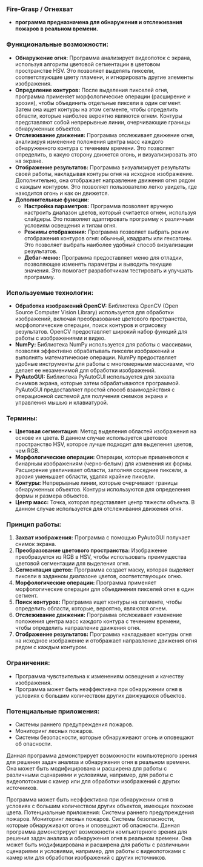 ### Fire-Grasp / Огнехват
* **программа предназначена для обнаружения и отслеживания пожаров в реальном времени.**

### Функциональные возможности:

* **Обнаружение огня:** Программа анализирует видеопоток с экрана, используя алгоритм цветовой сегментации в цветовом пространстве HSV. Это позволяет выделять пиксели, соответствующие цвету пламени, и игнорировать другие элементы изображения.
* **Определение контуров:** После выделения пикселей огня, программа применяет морфологические операции (расширение и эрозия), чтобы объединить отдельные пиксели в один сегмент. Затем она ищет контуры на этом сегменте, чтобы определить области, которые наиболее вероятно являются огнем. Контуры представляют собой непрерывные линии, очерчивающие границы обнаруженных объектов.
* **Отслеживание движения:** Программа отслеживает движение огня, анализируя изменение положения центра масс каждого обнаруженного контура с течением времени. Это позволяет определить, в какую сторону движется огонь, и визуализировать это на экране.
* **Отображение результатов:** Программа визуализирует результаты своей работы, накладывая контуры огня на исходное изображение. Дополнительно, она отображает направление движения огня рядом с каждым контуром. Это позволяет пользователю легко увидеть, где находится огонь и как он движется.
* **Дополнительные функции:**
    * **Настройка параметров:** Программа позволяет вручную настроить диапазон цветов, который считается огнем, используя слайдеры. Это позволяет адаптировать программу к различным условиям освещения и типам огня.
    * **Режимы отображения:** Программа позволяет выбрать режим отображения контуров огня: обычный, квадраты или гексагоны. Это позволяет выбрать наиболее удобный способ визуализации результатов.
    * **Дебаг-меню:** Программа предоставляет меню для отладки, позволяющее изменять параметры и выводить текущие значения. Это помогает разработчикам тестировать и улучшать программу.

### Используемые технологии:

* **Обработка изображений OpenCV:** Библиотека OpenCV (Open Source Computer Vision Library) используется для обработки изображений, включая преобразование цветового пространства, морфологические операции, поиск контуров и отрисовку результатов. OpenCV предоставляет широкий набор функций для работы с изображениями и видео.
* **NumPy:** Библиотека NumPy используется для работы с массивами, позволяя эффективно обрабатывать пиксели изображений и выполнять математические операции. NumPy предоставляет удобные инструменты для работы с многомерными массивами, что делает ее незаменимой для обработки изображений.
* **PyAutoGUI:** Библиотека PyAutoGUI используется для захвата снимков экрана, которые затем обрабатываются программой. PyAutoGUI предоставляет простой способ взаимодействия с операционной системой для получения снимков экрана и управления мышью и клавиатурой.

### Термины:

* **Цветовая сегментация:** Метод выделения областей изображения на основе их цвета. В данном случае используется цветовое пространство HSV, которое лучше подходит для выделения цветов, чем RGB.
* **Морфологические операции:** Операции, которые применяются к бинарным изображениям (черно-белым) для изменения их формы. Расширение увеличивает области, заполняя соседние пиксели, а эрозия уменьшает области, удаляя крайние пиксели.
* **Контуры:** Непрерывные линии, которые очерчивают границы обнаруженных объектов. Контуры используются для определения формы и размера объектов.
* **Центр масс:** Точка, которая представляет центр тяжести объекта. В данном случае используется для отслеживания движения огня.

### Принцип работы:

1. **Захват изображения:** Программа с помощью PyAutoGUI получает снимок экрана.
2. **Преобразование цветового пространства:** Изображение преобразуется из RGB в HSV, чтобы использовать преимущества цветовой сегментации для выделения огня.
3. **Сегментация цветов:** Программа создает маску, которая выделяет пиксели в заданном диапазоне цветов, соответствующих огню.
4. **Морфологические операции:** Программа применяет морфологические операции для объединения пикселей огня в один сегмент.
5. **Поиск контуров:** Программа ищет контуры на сегменте, чтобы определить области, которые, вероятно, являются огнем.
6. **Отслеживание движения:** Программа отслеживает изменение положения центра масс каждого контура с течением времени, чтобы определить направление движения огня.
7. **Отображение результатов:** Программа накладывает контуры огня на исходное изображение и отображает направление движения огня рядом с каждым контуром.

### Ограничения:

* Программа чувствительна к изменениям освещения и качеству изображения.
* Программа может быть неэффективна при обнаружении огня в условиях с большим количеством других движущихся объектов.

### Потенциальные приложения:

* Системы раннего предупреждения пожаров.
* Мониторинг лесных пожаров.
* Системы безопасности, которые обнаруживают огонь и оповещают об опасности.

Данная программа демонстрирует возможности компьютерного зрения для решения задач анализа и обнаружения огня в реальном времени. Она может быть модифицирована и расширена для работы с различными сценариями и условиями, например, для работы с видеопотоками с камер или для обработки изображений с других источников.

Программа может быть неэффективна при обнаружении огня в условиях с большим количеством других объектов, имеющих похожие цвета.
Потенциальные приложения:
Системы раннего предупреждения пожаров.
Мониторинг лесных пожаров.
Системы безопасности, которые обнаруживают огонь и оповещают об опасности.
Данная программа демонстрирует возможности компьютерного зрения для решения задач анализа и обнаружения огня в реальном времени. Она может быть модифицирована и расширена для работы с различными сценариями и условиями, например, для работы с видеопотоками с камер или для обработки изображений с других источников.
